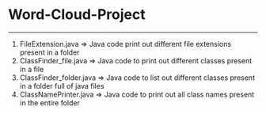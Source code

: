 # Word-Cloud-Project
---
1. FileExtension.java => Java code print out different file extensions present in a folder
2. ClassFinder_file.java => Java code to print out different classes present in a file
3. ClassFinder_folder.java => Java code to list out different classes present in a folder full of java files
4. ClassNamePrinter.java => Java code to print out all class names present in the entire folder
